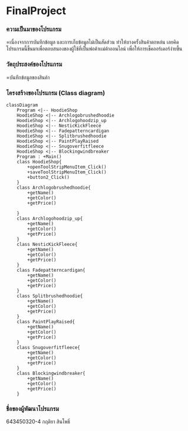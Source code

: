 # FinalProject

### ความเป็นมาของโปรแกรม
=เนื่องจากการบันทึกข้อมูล และการเก็บข้อมูลไม่เป็นสัดส่วน ทำให้บางครั้งสินค้าตกหล่น เลยคิดโปรแกรมนี้ขึ้นมาเพื่อตอบสนองของผู้ใช้ที่เป็นพ่อค้าเเม่ค้าออนไลน์ เพื่อให้การเช็คออร์เดอร์ง่ายขึ้น


### วัตถุประสงค์ของโปรแกรม
=บันทึกข้อมูลของสินค้า


### โครงสร้างของโปรแกรม (Class diagram)

```mermaid
classDiagram
    Program <|-- HoodieShop
    HoodieShop <|-- Archlogobrushedhoodie
    HoodieShop <|-- Archlogohoodzip_up
    HoodieShop <|-- NesticKickFleece
    HoodieShop <|-- Fadepatterncardigan
    HoodieShop <|-- Splitbrushedhoodie
    HoodieShop <|-- PaintPlayRaised
    HoodieShop <|-- Snugoverfitfleece
    HoodieShop <|-- Blockingwindbreaker
    Program : +Main()
    class HoodieShop{
        +openToolStripMenuItem_Click()
        +saveToolStripMenuItem_Click()
        +button2_Click()
    }
    class Archlogobrushedhoodie{
        +getName()
        +getColor()
        +getPrice()
        
    }
    class Archlogohoodzip_up{
        +getName()
        +getColor()
        +getPrice()
    }
    class NesticKickFleece{
        +getName()
        +getColor()
        +getPrice()    
    }
    class Fadepatterncardigan{
        +getName()
        +getColor()
        +getPrice()
    }
    class Splitbrushedhoodie{
        +getName()
        +getColor()
        +getPrice()
    }
    class PaintPlayRaised{
        +getName()
        +getColor()
        +getPrice()
    }
    class Snugoverfitfleece{
        +getName()
        +getColor()
        +getPrice()
    }
    class Blockingwindbreaker{
        +getName()
        +getColor()
        +getPrice()
    }
```

### ชื่อของผู้พัฒนาโปรแกรม
643450320-4 กฤติยา สินโพธิ์
